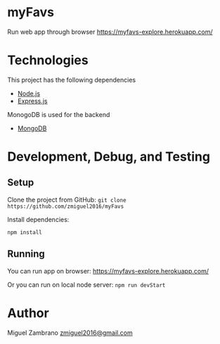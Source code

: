 # myFavs

Run web app through browser https://myfavs-explore.herokuapp.com/

# Technologies
This project has the following dependencies
* [Node.js](https://nodejs.org/en/)
* [Express.js](https://expressjs.com/)

MonogoDB is used for the backend
* [MongoDB](https://www.mongodb.com/)


# Development, Debug, and Testing
## Setup

Clone the project from GitHub:
`git clone https://github.com/zmiguel2016/myFavs`

Install dependencies:

`npm install`

## Running
You can run app on browser:
https://myfavs-explore.herokuapp.com/

Or you can run on local node server:
`npm run devStart`

# Author

Miguel Zambrano [zmiguel2016@gmail.com](mailto:zmiguel2016@gmail.com)
